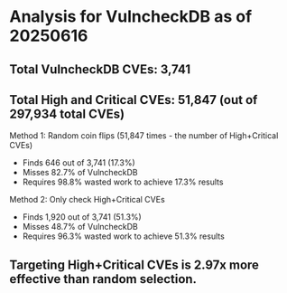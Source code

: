 # Analysis for VulncheckDB as of 20250616

## Total VulncheckDB CVEs: 3,741
## Total High and Critical CVEs: 51,847 (out of 297,934 total CVEs)

Method 1: Random coin flips (51,847 times - the number of High+Critical CVEs)
  - Finds 646 out of 3,741 (17.3%)
  - Misses 82.7% of VulncheckDB
  - Requires 98.8% wasted work to achieve 17.3% results

Method 2: Only check High+Critical CVEs
  - Finds 1,920 out of 3,741 (51.3%)
  - Misses 48.7% of VulncheckDB
  - Requires 96.3% wasted work to achieve 51.3% results

## Targeting High+Critical CVEs is 2.97x more effective than random selection.

